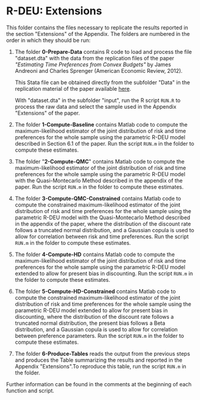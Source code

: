 # R-DEU: Extensions

This folder contains the files necessary to replicate the results reported in
the section "Extensions" of the Appendix. The folders are numbered in the order
in which they should be run:

1. The folder **0-Prepare-Data** contains R code to load and process the file
   "dataset.dta" with the data from the replication files of the paper
   *"Estimating Time Preferences from Convex Budgets"* by James Andreoni and
   Charles Sprenger (American Economic Review, 2012).

   This Stata file can be obtained directly from the subfolder "Data" in the
   replication material of the paper available
   [here](https://www.aeaweb.org/articles?id=10.1257/aer.102.7.3333).

   With "dataset.dta" in the subfolder "input", run the R script `RUN.R` to process
   the raw data and select the sample used in the Appendix "Extensions" of
   the paper.

2. The folder **1-Compute-Baseline** contains Matlab code to compute the
   maximum-likelihood estimator of the joint distribution of risk and time
   preferences for the whole sample using the parametric R-DEU model described
   in Section 6.1 of the paper. Run the script `RUN.m` in the folder to compute
   these estimates.

3. The folder "**2-Compute-QMC**" contains Matlab code to compute the
   maximum-likelihood estimator of the joint distribution of risk and time
   preferences for the whole sample using the parametric R-DEU model with the
   Quasi-Montecarlo Method described in the appendix of the paper. Run the
   script `RUN.m` in the folder to compute these estimates.

4. The folder **3-Compute-QMC-Constrained** contains Matlab code to compute
   the constrained maximum-likelihood estimator of the joint distribution of
   risk and time preferences for the whole sample using the parametric R-DEU
   model with the Quasi-Montecarlo Method described in the appendix of the
   paper, where the distribution of the discount rate follows a truncated normal
   distribution, and a Gaussian copula is used to allow for correlation between
   risk and time preferences. Run the script `RUN.m` in the folder to compute
   these estimates.

5. The folder **4-Compute-HD** contains Matlab code to compute the
   maximum-likelihood estimator of the joint distribution of risk and time
   preferences for the whole sample using the parametric R-DEU model extended to
   allow for present bias in discounting. Run the script `RUN.m` in the folder
   to compute these estimates.

6. The folder **5-Compute-HD-Constrained** contains Matlab code to compute the
   constrained maximum-likelihood estimator of the joint distribution of risk
   and time preferences for the whole sample using the parametric R-DEU model
   extended to allow for present bias in discounting, where the distribution of
   the discount rate follows a truncated normal distribution, the present bias
   follows a Beta distribution, and a Gaussian copula is used to allow for
   correlation between preference parameters. Run the script `RUN.m` in the
   folder to compute these estimates.

7. The folder **6-Produce-Tables** reads the output from the previous steps and
   produces the Table summarizing the results and reported in the Appendix
   "Extensions".To reproduce this table, run the script `RUN.m` in the folder.

Further information can be found in the comments at the beginning of each
function and script.
